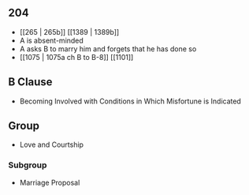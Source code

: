 ## 204
- [[265 | 265b]] [[1389 | 1389b]] 
- A is absent-minded
- A asks B to marry him and forgets that he has done so
- [[1075 | 1075a ch B to B-8]] [[1101]] 

## B Clause
- Becoming Involved with Conditions in Which Misfortune is Indicated

## Group
- Love and Courtship

### Subgroup
- Marriage Proposal

